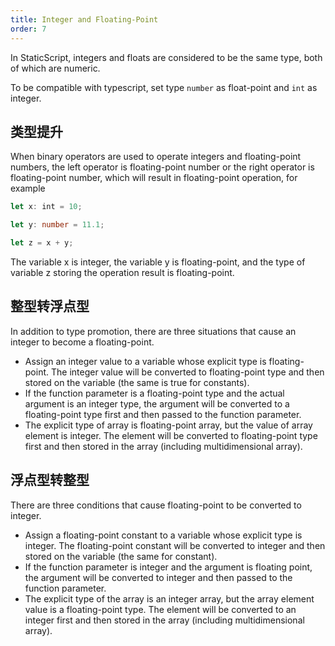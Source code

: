 ```yaml
---
title: Integer and Floating-Point
order: 7
---
```


In StaticScript, integers and floats are considered to be the same type, both of which are numeric.

To be compatible with typescript, set type `number` as float-point and `int` as integer.

## 类型提升

When binary operators are used to operate integers and floating-point numbers, the left operator is floating-point number or the right operator is floating-point number, which will result in floating-point operation, for example

```ts
let x: int = 10;

let y: number = 11.1;

let z = x + y;
```

The variable x is integer, the variable y is floating-point, and the type of variable z storing the operation result is floating-point.

## 整型转浮点型

In addition to type promotion, there are three situations that cause an integer to become a floating-point.

- Assign an integer value to a variable whose explicit type is floating-point. The integer value will be converted to floating-point type and then stored on the variable (the same is true for constants).
- If the function parameter is a floating-point type and the actual argument is an integer type, the argument will be converted to a floating-point type first and then passed to the function parameter.
- The explicit type of array is floating-point array, but the value of array element is integer. The element will be converted to floating-point type first and then stored in the array (including multidimensional array).

## 浮点型转整型

There are three conditions that cause floating-point to be converted to integer.

- Assign a floating-point constant to a variable whose explicit type is integer. The floating-point constant will be converted to integer and then stored on the variable (the same for constant).
- If the function parameter is integer and the argument is floating point, the argument will be converted to integer and then passed to the function parameter.
- The explicit type of the array is an integer array, but the array element value is a floating-point type. The element will be converted to an integer first and then stored in the array (including multidimensional array).
